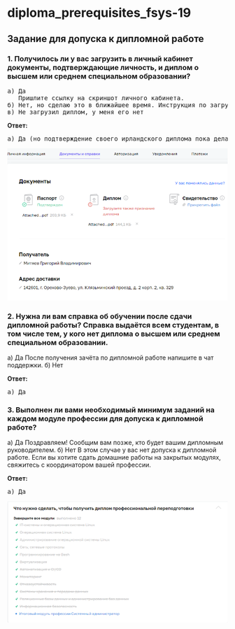 # diploma_prerequisites_fsys-19

## Задание для допуска к дипломной работе

### 1. Получилось ли у вас загрузить в личный кабинет документы, подтверждающие личность, и диплом о высшем или среднем специальном образовании?

<pre>
а) Да
   Пришлите ссылку на скриншот личного кабинета.
б) Нет, но сделаю это в ближайшее время. Инструкция по загрузке документов в личный кабинет.  
в) Не загрузил диплом, у меня его нет
</pre>

**Ответ:**
<pre>
a) Да (но подтверждение своего ирландского диплома пока делать не планирую)
</pre>
<kbd>![](img/personal_filing_cabinet.png)</kbd>

### 2. Нужна ли вам справка об обучении после сдачи дипломной работы? Справка выдаётся всем студентам, в том числе тем, у кого нет диплома о высшем или среднем специальном образовании.

а) Да
После получения зачёта по дипломной работе напишите в чат поддержки.
б) Нет

**Ответ:**
<pre>
а) Да
</pre>

### 3. Выполнен ли вами необходимый минимум заданий на каждом модуле профессии для допуска к дипломной работе?

а) Да
Поздравляем! Сообщим вам позже, кто будет вашим дипломным руководителем.
б) Нет
В этом случае у вас нет допуска к дипломной работе. Если вы хотите сдать домашние работы на закрытых модулях, свяжитесь с координатором вашей профессии.

**Ответ:**
<pre>
а) Да
</pre>

<kbd>![](img/assignments_completed.png)</kbd>
